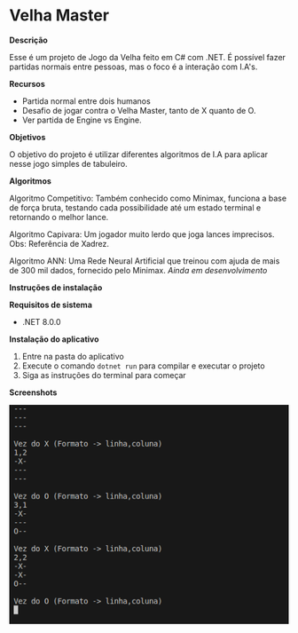 # Velha Master

**Descrição**

 Esse é um projeto de Jogo da Velha feito em C# com .NET. É possível fazer partidas normais entre pessoas, mas o foco é a interação com I.A's.
 
**Recursos**

* Partida normal entre dois humanos
* Desafio de jogar contra o Velha Master, tanto de X quanto de O. 
* Ver partida de Engine vs Engine.

**Objetivos**

O objetivo do projeto é utilizar diferentes algoritmos de I.A para aplicar nesse jogo simples de tabuleiro.

**Algoritmos**

Algoritmo Competitivo: Também conhecido como Minimax, funciona a base de força bruta, testando cada possibilidade até um estado terminal e retornando o melhor lance.

Algoritmo Capivara: Um jogador muito lerdo que joga lances imprecisos. Obs: Referência de Xadrez.

Algoritmo ANN: Uma Rede Neural Artificial que treinou com ajuda de mais de 300 mil dados, fornecido pelo Minimax. *Ainda em desenvolvimento*

**Instruções de instalação**

**Requisitos de sistema**

* .NET 8.0.0

**Instalação do aplicativo**

1. Entre na pasta do aplicativo
2. Execute o comando `dotnet run` para compilar e executar o projeto
3. Siga as instruções do terminal para começar

**Screenshots**

![Exemplo de partida no terminal](other/Screenshot1.png)